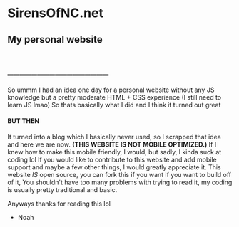 # SirensOfNC.net
## My personal website
# _________________
So ummm I had an idea one day for a personal website without any JS knowledge but a pretty moderate HTML + CSS experience
(I still need to learn JS lmao)
So thats basically what I did and I think it turned out great
#### BUT THEN
It turned into a blog which I basically never used, so I scrapped that idea and here we are now.
****(THIS WEBSITE IS NOT MOBILE OPTIMIZED.)****
If I knew how to make this mobile friendly, I would, but sadly, I kinda suck at coding lol
If you would like to contribute to this website and add mobile support and maybe a few other things, I would greatly appreciate it.
This website *IS* open source, you can fork this if you want if you want to build off of it, You shouldn't have too many problems with
trying to read it, my coding is usually pretty traditional and basic.

Anyways thanks for reading this lol
- Noah
